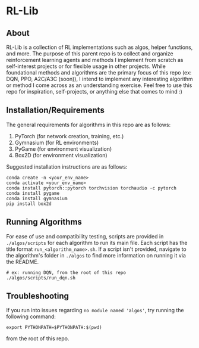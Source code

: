 # RL-Lib

## About

RL-Lib is a collection of RL implementations such as algos, helper functions, and more. The purpose of this parent repo is to collect and organize reinforcement learning agents and methods I implement from scratch as self-interest projects or for flexible usage in other projects. While foundational methods and algorithms are the primary focus of this repo (ex: DQN, PPO, A2C/A3C (soon)), I intend to implement any interesting algorithm or method I come across as an understanding exercise. Feel free to use this repo for inspiration, self-projects, or anything else that comes to mind :)


## Installation/Requirements
The general requirements for algorithms in this repo are as follows:
1. PyTorch (for network creation, training, etc.)
2. Gymnasium (for RL environments)
3. PyGame (for environment visualization)
4. Box2D (for environment visualization)

Suggested installation instructions are as follows:
```
conda create -n <your_env_name>
conda activate <your_env_name>
conda install pytorch::pytorch torchvision torchaudio -c pytorch
conda install pygame
conda install gymnasium
pip install box2d
```

## Running Algorithms
For ease of use and compatibility testing, scripts are provided in `./algos/scripts` for each algorithm to run its main file. Each script has the title format `run_<algorithm_name>.sh`. If a script isn't provided, navigate to the algorithm's folder in `./algos` to find more information on running it via the README.

```
# ex: running DQN, from the root of this repo
./algos/scripts/run_dqn.sh
```

## Troubleshooting
If you run into issues regarding `no module named 'algos'`, try running the following command:
```
export PYTHONPATH=$PYTHONPATH:$(pwd)
```
from the root of this repo.